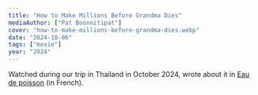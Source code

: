 ```yaml
---
title: "How to Make Millions Before Grandma Dies"
mediaAuthor: ["Pat Boonnitipat"]
cover: "how-to-make-millions-before-grandma-dies.webp"
date: "2024-10-06"
tags: ["movie"]
year: "2024"
---
```


Watched during our trip in Thailand in October 2024, wrote about it in [Eau de poisson](https://eaudepoisson.com/medias/how-to-make-millions-before-grandma-dies/) (in French).
